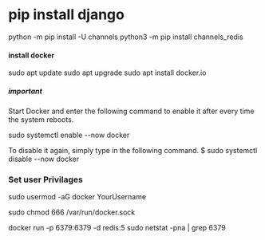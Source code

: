 # pip install django
python -m pip install -U channels
python3 -m pip install channels_redis

#### install docker

sudo apt update
sudo apt upgrade
sudo apt install docker.io


##### important 
Start Docker and enter the following command to enable it after every time the system reboots.

sudo systemctl enable --now docker

To disable it again, simply type in the following command.
$ sudo systemctl disable --now docker

### Set user Privilages

sudo usermod -aG docker YourUsername

sudo chmod 666 /var/run/docker.sock

docker run -p 6379:6379 -d redis:5
sudo netstat -pna | grep 6379